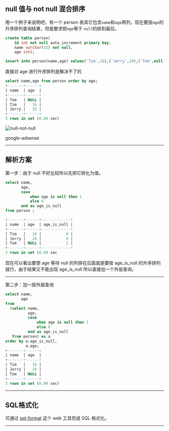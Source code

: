 ## null 值与 not null 混合排序
用一个例子来说明吧，有一个 person 表其它包含`name`和`age`两列，现在要按`age`的升序排列查询结果，但是要求把`age`等于 `null`的排到最后。
```sql
create table person(
    id int not null auto_increment primary key,
    name varchar(32) not null,
    age int);

insert into person(name,age) values('Tim',16),('Jerry',20),('Tom',null);

```
直接对 age 进行升序排列是解决不了的
```sql
select name,age from person order by age;
+-------+------+
| name  | age  |
+-------+------+
| Tom   | NULL |
| Tim   |   16 |
| Jerry |   20 |
+-------+------+
3 rows in set (0.00 sec)
```
![null-not-null](static/2020-14/null-not-null.png)

google-adsense


---

## 解析方案
第一步：由于 null 不好比较所以先把它转化为值。
```sql
select name,
       age,
       case
           when age is null then 1
           else 0
       end as age_is_null
from person ;

+-------+------+-------------+
| name  | age  | age_is_null |
+-------+------+-------------+
| Tim   |   16 |           0 |
| Jerry |   20 |           0 |
| Tom   | NULL |           1 |
+-------+------+-------------+
3 rows in set (0.00 sec
```
现在可以看出要想 age 等待 null 的列排在后面就是要按 age_is_null 的升序排列就行，由于结果又不能出现 age_is_null 所以直接加一个外层查询。

---

第二步：加一层外层查询
```sql
select name,
       age
from
  (select name,
          age,
          case
              when age is null then 1
              else 0
          end as age_is_null
   from person) as a
order by a.age_is_null,
         a.age;  
+-------+------+
| name  | age  |
+-------+------+
| Tim   |   16 |
| Jerry |   20 |
| Tom   | NULL |
+-------+------+
3 rows in set (0.00 sec)
```

---

## SQL格式化
可通过 [sql-format](https://sqlpy.com/onlinetools/sqlformat) 这个 web 工具完成 SQL 格式化。

---